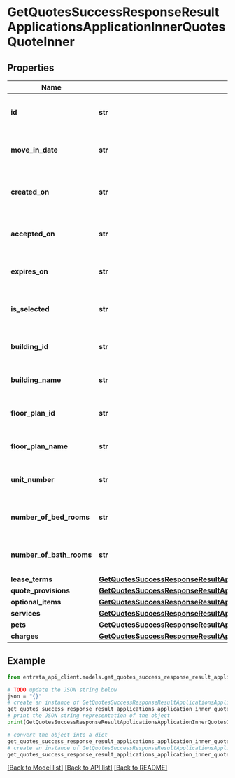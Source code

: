 # GetQuotesSuccessResponseResultApplicationsApplicationInnerQuotesQuoteInner


## Properties

Name | Type | Description | Notes
------------ | ------------- | ------------- | -------------
**id** | **str** | The unique identifier for the quote. | [optional] 
**move_in_date** | **str** | The move-in date for the quoted lease. | [optional] 
**created_on** | **str** | The date and time when the quote was created. | [optional] 
**accepted_on** | **str** | The date when the quote was accepted. | [optional] 
**expires_on** | **str** | The expiration date of the quote. | [optional] 
**is_selected** | **str** | Indicates whether the quote is selected. | [optional] 
**building_id** | **str** | The unique identifier for the building. | [optional] 
**building_name** | **str** | The name of the building. | [optional] 
**floor_plan_id** | **str** | The unique identifier for the floor plan. | [optional] 
**floor_plan_name** | **str** | The name of the floor plan. | [optional] 
**unit_number** | **str** | The unit number for the quoted lease. | [optional] 
**number_of_bed_rooms** | **str** | The number of bedrooms in the unit. | [optional] 
**number_of_bath_rooms** | **str** | The number of bathrooms in the unit. | [optional] 
**lease_terms** | [**GetQuotesSuccessResponseResultApplicationsApplicationInnerQuotesQuoteInnerLeaseTerms**](GetQuotesSuccessResponseResultApplicationsApplicationInnerQuotesQuoteInnerLeaseTerms.md) |  | [optional] 
**quote_provisions** | [**GetQuotesSuccessResponseResultApplicationsApplicationInnerQuotesQuoteInnerQuoteProvisions**](GetQuotesSuccessResponseResultApplicationsApplicationInnerQuotesQuoteInnerQuoteProvisions.md) |  | [optional] 
**optional_items** | [**GetQuotesSuccessResponseResultApplicationsApplicationInnerQuotesQuoteInnerOptionalItems**](GetQuotesSuccessResponseResultApplicationsApplicationInnerQuotesQuoteInnerOptionalItems.md) |  | [optional] 
**services** | [**GetQuotesSuccessResponseResultApplicationsApplicationInnerQuotesQuoteInnerServices**](GetQuotesSuccessResponseResultApplicationsApplicationInnerQuotesQuoteInnerServices.md) |  | [optional] 
**pets** | [**GetQuotesSuccessResponseResultApplicationsApplicationInnerQuotesQuoteInnerPets**](GetQuotesSuccessResponseResultApplicationsApplicationInnerQuotesQuoteInnerPets.md) |  | [optional] 
**charges** | [**GetQuotesSuccessResponseResultApplicationsApplicationInnerQuotesQuoteInnerCharges**](GetQuotesSuccessResponseResultApplicationsApplicationInnerQuotesQuoteInnerCharges.md) |  | [optional] 

## Example

```python
from entrata_api_client.models.get_quotes_success_response_result_applications_application_inner_quotes_quote_inner import GetQuotesSuccessResponseResultApplicationsApplicationInnerQuotesQuoteInner

# TODO update the JSON string below
json = "{}"
# create an instance of GetQuotesSuccessResponseResultApplicationsApplicationInnerQuotesQuoteInner from a JSON string
get_quotes_success_response_result_applications_application_inner_quotes_quote_inner_instance = GetQuotesSuccessResponseResultApplicationsApplicationInnerQuotesQuoteInner.from_json(json)
# print the JSON string representation of the object
print(GetQuotesSuccessResponseResultApplicationsApplicationInnerQuotesQuoteInner.to_json())

# convert the object into a dict
get_quotes_success_response_result_applications_application_inner_quotes_quote_inner_dict = get_quotes_success_response_result_applications_application_inner_quotes_quote_inner_instance.to_dict()
# create an instance of GetQuotesSuccessResponseResultApplicationsApplicationInnerQuotesQuoteInner from a dict
get_quotes_success_response_result_applications_application_inner_quotes_quote_inner_from_dict = GetQuotesSuccessResponseResultApplicationsApplicationInnerQuotesQuoteInner.from_dict(get_quotes_success_response_result_applications_application_inner_quotes_quote_inner_dict)
```
[[Back to Model list]](../README.md#documentation-for-models) [[Back to API list]](../README.md#documentation-for-api-endpoints) [[Back to README]](../README.md)


